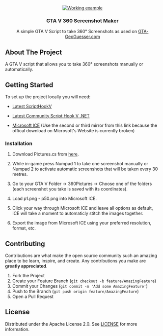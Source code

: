<!-- PROJECT LOGO -->
<br />
<p align="center">
  <a href="https://github.com/LouisKlimek/GTA-V-360-Screenshot-maker">
    <img src="https://user-images.githubusercontent.com/33849459/127925861-0707f33f-e3c0-41ad-b4ec-68aaf74e19cf.png" alt="Working example"></img>
  </a>

  <h3 align="center">GTA V 360 Screenshot Maker</h3>

  <p align="center">
    A simple GTA V Script to take 360° Screenshots as used on <a href="https://gta-geoguesser.com/">GTA-GeoGuesser.com</a>
    <br />
  </p>
</p>

## About The Project

A GTA V script that allows you to take 360° screenshots manually or automatically.

## Getting Started

To set up the project locally you will need:

* [Latest ScriptHookV](http://dev-c.com/gtav/scripthookv/)

* [Latest Community Script Hook V .NET](https://github.com/crosire/scripthookvdotnet/releases)

* [Microsoft ICE](https://www.heise.de/download/product/image-composite-editor-ice-58832/download) (Use the second or third mirror from this link because the offical download on Microsoft's Website is currently broken)

### Installation

1. Download Pictures.cs from [here](./360Pictures/360Pictures/Pictures.cs).

2. While in-game press Numpad 1 to take one screenshot manually or Numpad 2 to activate automatic screenshots that will be taken every 30 metres.

3. Go to your GTA V Folder -> 360Pictures -> Choose one of the folders (each screenshot you take is saved with its coordinates).

4. Load p1.png - p50.png into Microsoft ICE.

5. Click your way through Microsoft ICE and leave all options as default, ICE will take a moment to automaticly stitch the images together.

6. Export the image from Microsoft ICE using your preferred resolution, format, etc.

## Contributing

Contributions are what make the open source community such an amazing place to be learn, inspire, and create. Any contributions you make are **greatly appreciated**.

1. Fork the Project
2. Create your Feature Branch (`git checkout -b feature/AmazingFeature`)
3. Commit your Changes (`git commit -m 'Add some AmazingFeature'`)
4. Push to the Branch (`git push origin feature/AmazingFeature`)
5. Open a Pull Request

## License

Distributed under the Apache License 2.0. See [LICENSE](./LICENSE) for more information.
